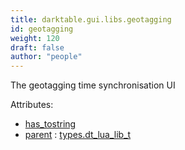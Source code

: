 ```yaml
---
title: darktable.gui.libs.geotagging
id: geotagging
weight: 120
draft: false
author: "people"
---
```


The geotagging time synchronisation UI

Attributes:
* [has_tostring](../../../Attributes#has_tostring)
* [parent](../Attributes#parent) : [types.dt_lua_lib_t](../../../types/dt_lua_lib_t)

